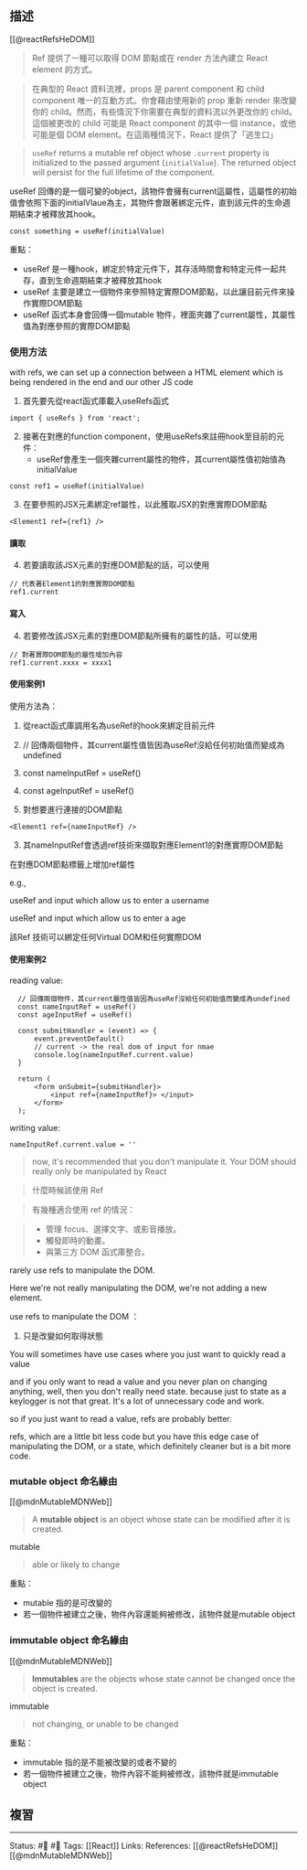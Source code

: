 ## 描述
[[@reactRefsHeDOM]]
> Ref 提供了一種可以取得 DOM 節點或在 render 方法內建立 React element 的方式。


> 在典型的 React 資料流裡，props 是 parent component 和 child component 唯一的互動方式。你會藉由使用新的 prop 重新 render 來改變你的 child。然而，有些情況下你需要在典型的資料流以外更改你的 child。這個被更改的 child 可能是 React component 的其中一個 instance，或他可能是個 DOM element。在這兩種情況下，React 提供了「逃生口」



> `useRef` returns a mutable ref object whose `.current` property is initialized to the passed argument (`initialValue`). The returned object will persist for the full lifetime of the component.

useRef 回傳的是一個可變的object，該物件會擁有current這屬性，這屬性的初始值會依照下面的initialVlaue為主，其物件會跟著綁定元件，直到該元件的生命週期結束才被釋放其hook。
```
const something = useRef(initialValue)
```

重點：
- useRef 是一種hook，綁定於特定元件下，其存活時間會和特定元件一起共存，直到生命週期結束才被釋放其hook
- useRef 主要是建立一個物件來參照特定實際DOM節點，以此讓目前元件來操作實際DOM節點
- useRef 函式本身會回傳一個mutable 物件，裡面夾雜了current屬性，其屬性值為對應參照的實際DOM節點

### 使用方法

with refs, we can set up a connection between a HTML element which is being rendered in the end and our other JS code

1. 首先要先從react函式庫載入useRefs函式
```
import { useRefs } from 'react';
```

2. 接著在對應的function component，使用useRefs來註冊hook至目前的元件：
	- useRef會產生一個夾雜current屬性的物件，其current屬性值初始值為initialValue
```
const ref1 = useRef(initialValue)
```

3. 在要參照的JSX元素綁定ref屬性，以此獲取JSX的對應實際DOM節點
```
<Element1 ref={ref1} />
```

#### 讀取
4. 若要讀取該JSX元素的對應DOM節點的話，可以使用
```
// 代表著Element1的對應實際DOM節點
ref1.current
```

#### 寫入
4. 若要修改該JSX元素的對應DOM節點所擁有的屬性的話，可以使用
```
// 對著實際DOM節點的屬性增加內容
ref1.current.xxxx = xxxx1
```


#### 使用案例1
使用方法為：

1. 從react函式庫調用名為useRef的hook來綁定目前元件

1.  // 回傳兩個物件，其current屬性值皆因為useRef沒給任何初始值而變成為undefined
2.  const nameInputRef = useRef()
3.  const ageInputRef = useRef()

  

2. 對想要進行連接的DOM節點

`<Element1 ref={nameInputRef} />`

  

3. 其nameInputRef會透過ref技術來擷取對應Element1的對應實際DOM節點

  

在對應DOM節點標籤上增加ref屬性

  

e.g.,

useRef and input which allow us to enter a username

useRef and input which allow us to enter a age

  

  

該Ref 技術可以綁定任何Virtual DOM和任何實際DOM
#### 使用案例2


reading value:
```
  // 回傳兩個物件，其current屬性值皆因為useRef沒給任何初始值而變成為undefined
  const nameInputRef = useRef()
  const ageInputRef = useRef()

  const submitHandler = (event) => {
      event.preventDefault()
      // current -> the real dom of input for nmae
      console.log(nameInputRef.current.value)
  }
```

```
  return (
      <form onSubmit={submitHandler}>
          <input ref={nameInputRef}> </input>
      </form>
  );
```

writing value:
```
nameInputRef.current.value = ''
```



> now, it's recommended that you don't manipulate it.
> Your DOM should really only be manipulated by React



> 什麼時候該使用 Ref

> 有幾種適合使用 ref 的情況：

> - 管理 focus、選擇文字、或影音播放。
> - 觸發即時的動畫。
> - 與第三方 DOM 函式庫整合。


rarely use refs to manipulate the DOM.

Here we're not really manipulating the DOM, we're not adding a new element.

  

use refs to manipulate the DOM ：

1. 只是改變如何取得狀態



You will sometimes have use cases where you just want to quickly read a value

and if you only want to read a value and you never plan on changing anything, well, then you don't really need state. because just to state as a keylogger is not that great. It's a lot of unnecessary code and work. 

  

so if you just want to read a value, refs are probably better.

  
refs, which are a little bit less code but you have this edge case of manipulating the DOM, or a state, which definitely cleaner but is a bit more code.






### mutable object 命名緣由
[[@mdnMutableMDNWeb]]
> A **mutable object** is an object whose state can be modified after it is created.

mutable
> able or likely to change

重點：
- mutable 指的是可改變的
- 若一個物件被建立之後，物件內容還能夠被修改，該物件就是mutable object

### immutable object 命名緣由
[[@mdnMutableMDNWeb]]
> **Immutables** are the objects whose state cannot be changed once the object is created.

immutable 
> not changing, or unable to be changed


重點：
- immutable 指的是不能被改變的或者不變的
- 若一個物件被建立之後，物件內容不能夠被修改，該物件就是immutable object


## 複習

---
Status: #🌱 #📓 
Tags:
[[React]] 
Links:
References:
[[@reactRefsHeDOM]]
[[@mdnMutableMDNWeb]]